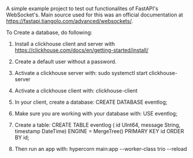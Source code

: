A simple example project to test out functionalites of FastAPI's WebSocket's. Main source used for this was an official documentation at https://fastapi.tiangolo.com/advanced/websockets/.

To Create a database, do following:

1. Install a clickhouse client and server with https://clickhouse.com/docs/en/getting-started/install/
2. Create a default user without a password.
3. Activate a clickhouse server with: sudo systemctl start clickhouse-server
4. Activate a clickhouse client with: clickhouse-client
5. In your client, create a database: CREATE DATABASE eventlog;
6. Make sure you are working with your database with: USE eventlog;
7. Create a table: CREATE TABLE eventlog (
                                 id UInt64,
                                 message String,
                                 timestamp DateTime)
                            ENGINE = MergeTree() 
                            PRIMARY KEY id 
                            ORDER BY id;

8. Then run an app with: hypercorn main:app --worker-class trio --reload




